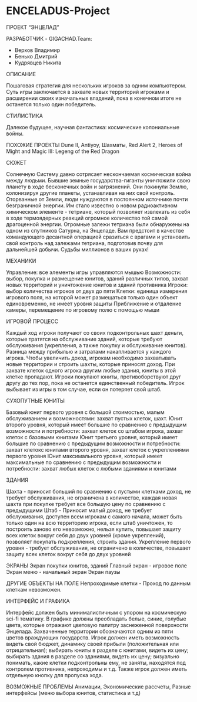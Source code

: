 # ENCELADUS-Project
ПРОЕКТ “ЭНЦЕЛАД”

 РАЗРАБОТЧИК - GIGACHAD.Team:
 - Верхов Владимир
 - Бенько Дмитрий
 - Кудрявцев Никита


ОПИСАНИЕ

Пошаговая стратегия для нескольких игроков за одним компьютером. Суть игры заключается в захвате новых территорий игроками и расширении своих изначальных владений, пока в конечном итоге не останется только один победитель.

СТИЛИСТИКА

Далекое будущее, научная фантастика: космические колониальные войны.

ПОХОЖИЕ ПРОЕКТЫ
Dune II, Antiyoy, Шахматы, Red Alert 2, Heroes of Might and Magic III: Legeng of the Red Dragon

СЮЖЕТ

Солнечную Систему давно сотрясает нескончаемая космическая война между людьми. Бывшие земные государства-гиганты уничтожили свою планету в ходе бесконечных войн и загрязнений. Они покинули Землю, колонизируя другие планеты, устанавливая на них свой контроль. Оторванные от Земли, люди нуждаются в постоянном источнике почти безграничной энергии. Им стало известно о новом радиоактивном химическом элементе - тетриане, который позволяет извлекать из себя в ходе термоядерных реакций огромное количество той самой драгоценной энергии.
Огромные залежи тетриана были обнаружены на одном из спутников Сатурна, на Энцеладе. Вам предстоит в качестве командующего десантной операцией сразиться с врагами и установить свой контроль над залежами тетриана, подготовив почву для дальнейшей добычи. Судьбы миллионов в ваших руках!

МЕХАНИКИ

Управление: все элементы игры управляются мышью
Возможности: выбор, покупка и размещение юнитов, зданий различных типов, захват новых территорий и уничтожение юнитов и зданий противника
Игроки: выбор количества игроков от двух до пяти
Клетки: единица измерения игрового поля, на которой может размещаться только один объект единовременно, не имеет уровня защиты
Приближение и отдаление камеры, перемещение по игровому полю с помощью мыши



ИГРОВОЙ ПРОЦЕСС

Каждый ход игроки получают со своих подконтрольных шахт деньги, которые тратятся на обслуживание зданий, которые требуют обслуживания (укрепления, а также покупку и обслуживание юнитов). Разница между прибылью и затратами накапливается у каждого игрока.
Чтобы увеличить доход, игрокам необходимо захватывать новые территории и строить шахты, которые приносят доход.
При захвате клеток одного игрока другим любые здания, юниты в этой клетке пропадают.
Игроки покупают юниты, противоборствуют друг другу до тех пор, пока не останется единственный победитель.
Игрок выбывает из игры в том случае, если он потеряет свой штаб. 



СУХОПУТНЫЕ ЮНИТЫ

Базовый юнит первого уровня с большой стоимостью, малым обслуживанием и возможностями:
захват пустых клеток, шахт.
Юнит второго уровня, который имеет большие по сравнению с предыдущим возможности и потребности:
захват клеток со штабом игрока, захват клеток с базовыми юнитами
Юнит третьего уровня, который имеет большие по сравнению с предыдущим возможности и потребности:
захват клетокс юнитами второго уровня, захват клеток с укреплениями первого уровня
Юнит максимального уровня, который имеет максимальные по сравнению с предыдущим возможности и потребности:
захват любых клеток с любыми зданиями и юнитами

ЗДАНИЯ

Шахта - приносит больший по сравнению с пустыми клетками доход, не требует обслуживания, не ограничена в количестве, каждая новая шахта при покупке требует все большую цену по сравнению с предыдущими
Штаб - Приносит малый доход, не  требует обслуживания, доступен всем игрокам с самого начала, может быть только один на всю территорию игрока, если штаб уничтожен, то построить заново его невозможно, нельзя купить, повышает защиту всех клеток вокруг себя до двух уровней (кроме укреплений), позволяет покупать подкрепления, строить здания.
Укрепление первого уровня  - требует обслуживания, не ограничено в количестве, повышает защиту всех клеток вокруг себя до двух уровней

ЭКРАНЫ
Экран покупки юнитов, зданий
Главный экран - игровое поле
Экран меню - начальный экран
Экран паузы

ДРУГИЕ ОБЪЕКТЫ НА ПОЛЕ
Непроходимые клетки - Проход по данным клеткам невозможен.


ИНТЕРФЕЙС И ГРАФИКА

Интерфейс должен быть минималистичным с упором на космическую sci-fi тематику.
В графике должны преобладать белые, синие, голубые цвета, которые отражают цветовую палитру заснеженной поверхности Энцелада. Захваченные территории обозначаются одним  из пяти цветов враждующих государств.
Игрок должен иметь возможность видеть свой бюджет, динамику своей прибыли (положительная или отрицательная); выбирать юниты в разделе с юнитами, видеть их  цену; выбирать здания в разделе со зданиями, видеть их цену; визуально понимать, какие клетки подконтрольны ему, не заняты, находятся под контролем противника, непроходимы и т.д. Также игрок должен иметь отдельную кнопку для  пропуска хода.

ВОЗМОЖНЫЕ ПРОБЛЕМЫ
Анимации, Экономические рассчеты, Разные интерфейсы (меню выбора юнитов, статистика и т.д)
